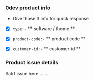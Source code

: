 ### 0dev product info

* Give those 3 info for quick response
- [x] `type:-` ** software / theme **
- [x] `product-code:-` ** product code **
- [x] `customer-id:-` ** customer-id **


### Product issue details

Satrt issue here .......
